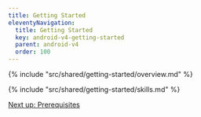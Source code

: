 ```yaml
---
title: Getting Started
eleventyNavigation:
  title: Getting Started
  key: android-v4-getting-started
  parent: android-v4
  order: 100
---
```


<!-- Overview -->
{% include "src/shared/getting-started/overview.md" %}

<!-- Skills -->
{% include "src/shared/getting-started/skills.md" %}

<p class="next-article"><a class="mi-button mi-button--outline" href="{{ site.url }}/android/v4/getting-started/prerequisites/">Next up: Prerequisites</a></p>
